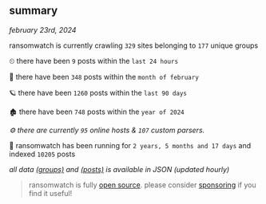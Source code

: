 
## summary
_february 23rd, 2024_

ransomwatch is currently crawling `329` sites belonging to `177` unique groups

⏲ there have been `9` posts within the `last 24 hours`

🦈 there have been `348` posts within the `month of february`

🪐 there have been `1260` posts within the `last 90 days`

🏚 there have been `748` posts within the `year of 2024`

_⚙️ there are currently `95` online hosts & `107` custom parsers._

🦕 ransomwatch has been running for `2 years, 5 months and 17 days` and indexed `10205` posts

_all data  [(groups)](http://ransomwhat.telemetry.ltd/groups) and [(posts)](http://ransomwhat.telemetry.ltd/posts) is available in JSON (updated hourly)_

> ransomwatch is fully [open source](https://github.com/joshhighet/ransomwatch#ransomwatch--). please consider [sponsoring](https://github.com/sponsors/joshhighet) if you find it useful!
